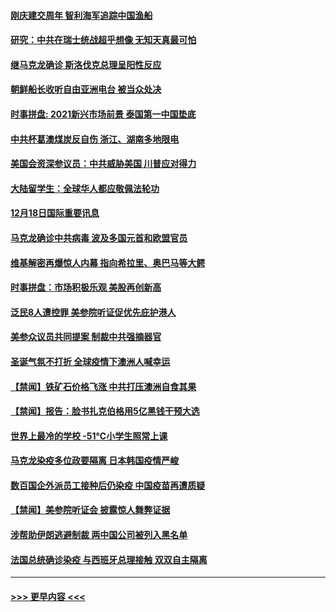 #### [刚庆建交周年 智利海军追踪中国渔船](../pages/prog202/a103013451.md?t=12191402) 
#### [研究：中共在瑞士统战超乎想像 无知天真最可怕](../pages/prog202/a103013437.md?t=12191402) 
#### [继马克龙确诊 斯洛伐克总理呈阳性反应](../pages/prog202/a103013411.md?t=12191402) 
#### [朝鲜船长收听自由亚洲电台 被当众处决](../pages/prog202/a103013215.md?t=12191402) 
#### [时事拼盘: 2021新兴市场前景 泰国第一中国垫底](../pages/prog202/a103013290.md?t=12191402) 
#### [中共杯葛澳煤炭反自伤 浙江、湖南多地限电](../pages/prog202/a103013109.md?t=12191402) 
#### [美国会资深参议员：中共威胁美国 川普应对得力](../pages/prog202/a103013075.md?t=12191402) 
#### [大陆留学生：全球华人都应敬佩法轮功](../pages/prog202/a103012970.md?t=12191402) 
#### [12月18日国际重要讯息](../pages/prog202/a103012864.md?t=12191402) 
#### [马克龙确诊中共病毒 波及多国元首和欧盟官员](../pages/prog202/a103012645.md?t=12191402) 
#### [维基解密再爆惊人内幕 指向希拉里、奥巴马等大鳄](../pages/prog202/a103012584.md?t=12191402) 
#### [时事拼盘：市场积极乐观 美股再创新高](../pages/prog202/a103012455.md?t=12191402) 
#### [泛民8人遭控罪 美参院听证促优先庇护港人](../pages/prog202/a103012435.md?t=12191402) 
#### [美参众议员共同提案 制裁中共强摘器官](../pages/prog202/a103012442.md?t=12191402) 
#### [圣诞气氛不打折 全球疫情下澳洲人喊幸运](../pages/prog202/a103012418.md?t=12191402) 
#### [【禁闻】铁矿石价格飞涨 中共打压澳洲自食其果](../pages/prog202/a103012292.md?t=12191402) 
#### [【禁闻】报告：脸书扎克伯格用5亿黑钱干预大选](../pages/prog202/a103012287.md?t=12191402) 
#### [世界上最冷的学校 -51℃小学生照常上课](../pages/prog202/a103012160.md?t=12191402) 
#### [马克龙染疫多位政要隔离 日本韩国疫情严峻](../pages/prog202/a103012290.md?t=12191402) 
#### [数百国企外派员工接种后仍染疫 中国疫苗再遭质疑](../pages/prog202/a103012221.md?t=12191402) 
#### [【禁闻】美参院听证会 披露惊人舞弊证据](../pages/prog202/a103012251.md?t=12191402) 
#### [涉帮助伊朗逃避制裁 两中国公司被列入黑名单](../pages/prog202/a103012269.md?t=12191402) 
#### [法国总统确诊染疫 与西班牙总理接触 双双自主隔离](../pages/prog202/a103012139.md?t=12191402) 

----
#### [ >>> 更早内容 <<< ](../indexes/prog202-earlier.md)
